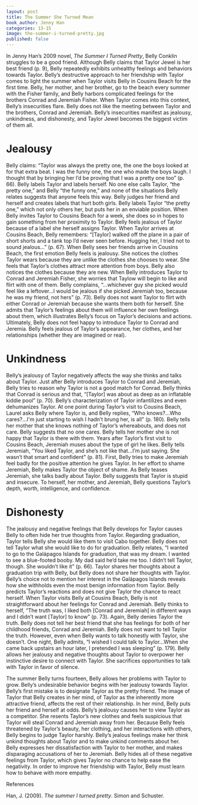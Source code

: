 ```yaml
---
layout: post
title: The Summer She Turned Mean
book_author: Jenny Han
categories: 13-15
image: the-summer-i-turned-pretty.jpg
published: false
---
```


In Jenny Han’s 2009 novel, _The Summer I Turned Pretty_, Belly Conklin struggles to be a good friend. Although Belly claims that Taylor Jewel is her best friend (p. 9), Belly repeatedly exhibits unhealthy feelings and behaviors towards Taylor. Belly’s destructive approach to her friendship with Taylor comes to light the summer when Taylor visits Belly in Cousins Beach for the first time. Belly, her mother, and her brother, go to the beach every summer with the Fisher family, and Belly harbors complicated feelings for the brothers Conrad and Jeremiah Fisher. When Taylor comes into this context, Belly’s insecurities flare. Belly does not like the meeting between Taylor and the brothers, Conrad and Jeremiah. Belly’s insecurities manifest as jealousy, unkindness, and dishonesty, and Taylor Jewel becomes the biggest victim of them all. 

# Jealousy

Belly claims: “Taylor was always the pretty one, the one the boys looked at for that extra beat. I was the funny one, the one who made the boys laugh. I thought that by bringing her I’d be proving that I was a pretty one too” (p. 66). Belly labels Taylor and labels herself. No one else calls Taylor, “the pretty one,” and Belly “the funny one,” and none of the situations Belly relates suggests that anyone feels this way. Belly judges her friend and herself and creates labels that hurt both girls. Belly labels Taylor “the pretty one,” which not only others her, but puts her in an enviable position. When Belly invites Taylor to Cousins Beach for a week, she does so in hopes to gain something from her proximity to Taylor. Belly feels jealous of Taylor because of a label she herself assigns Taylor. When Taylor arrives at Cousins Beach, Belly remembers: “[Taylor] walked off the plane in a pair of short shorts and a tank top I’d never seen before. Hugging her, I tried not to sound jealous…” (p. 67). When Belly sees her friends arrive in Cousins Beach, the first emotion Belly feels is jealousy. She notices the clothes Taylor wears because they are unlike the clothes she chooses to wear. She feels that Taylor’s clothes attract more attention from boys. Belly also notices the clothes because they are new. When Belly introduces Taylor to Conrad and Jeremiah Fisher, she worries that Taylow will begin to like and flirt with one of them. Belly complains, “...whichever guy she picked would feel like a leftover…I would be jealous if she picked Jeremiah too, because he was my friend, not hers” (p. 73). Belly does not want Taylor to flirt with either Conrad or Jeremiah because she wants them both for herself. She admits that Taylor’s feelings about them will influence her own feelings about them, which illustrates Belly’s focus on Taylor’s decisions and actions. Ultimately, Belly does not feel happy to introduce Taylor to Conrad and Jeremia. Belly feels jealous of Taylor’s appearance, her clothes, and her relationships (whether they are imagined or real).

# Unkindness

Belly’s jealousy of Taylor negatively affects the way she thinks and talks about Taylor. Just after Belly introduces Taylor to Conrad and Jeremiah, Belly tries to reason why Taylor is not a good match for Conrad. Belly thinks that Conrad is serious and that, “[Taylor] was about as deep as an inflatable kiddie pool” (p. 70). Belly’s characterization of Taylor infantilizes and even dehumanizes Taylor. At one point during Taylor’s visit to Cousins Beach, Laurel asks Belly where Taylor is, and Belly replies, “Who knows?...Who cares?...I'm just starting to wish I hadn’t brung her, is all” (p. 180). Belly tells her mother that she knows nothing of Taylor’s whereabouts, and does not care. Belly suggests that no one cares. Belly tells her mother she is not happy that Taylor is there with them. Years after Taylor’s first visit to Cousins Beach, Jeremiah muses about the type of girl he likes. Belly tells Jeremiah, “You liked Taylor, and she’s not like that…I’m just saying. She wasn’t that smart and confident” (p. 81). First, Belly tries to make Jeremiah feel badly for the positive attention he gives Taylor. In her effort to shame Jeremiah, Belly makes Taylor the object of shame. As Belly teases Jeremiah, she talks badly about Taylor. Belly suggests that Taylor is stupid and insecure. To herself, her mother, and Jeremiah, Belly questions Taylor’s depth, worth, intelligence, and confidence.

# Dishonesty

The jealousy and negative feelings that Belly develops for Taylor causes Belly to often hide her true thoughts from Taylor. Regarding graduation, Taylor tells Belly she would like them to visit Cabo together. Belly does not tell Taylor what she would like to do for graduation. Belly relates, “I wanted to go to the Galápagos Islands for graduation, that was my dream. I wanted to see a blue-footed booby. My dad said he’d take me too. I didn’t tell Taylor, though. She wouldn’t like it” (p. 66). Taylor shares her thoughts about a graduation trip with Belly, but Belly does not share her thoughts with Taylor. Belly’s choice not to mention her interest in the Galápagos Islands reveals how she withholds even the most benign information from Taylor. Belly predicts Taylor’s reactions and does not give Taylor the chance to react herself. When Taylor visits Belly at Cousins Beach, Belly is not straightforward about her feelings for Conrad and Jeremiah. Belly thinks to herself, “The truth was, I liked both [Conrad and Jeremiah] in different ways and I didn’t want [Taylor] to know” (p. 73). Again, Belly denies Taylor the truth. Belly does not tell her best friend that she has feelings for both of her childhood friends, Conrad and Jeremiah. Belly does not want to tell Taylor the truth. However, even when Belly wants to talk honestly with Taylor, she doesn’t. One night, Belly admits, “I wished I could talk to Taylor…When she came back upstairs an hour later, I pretended I was sleeping” (p. 179). Belly allows her jealousy and negative thoughts about Taylor to overpower her instinctive desire to connect with Taylor. She sacrifices opportunities to talk with Taylor in favor of silence. 

The summer Belly turns fourteen, Belly allows her problems with Taylor to grow. Belly’s undesirable behavior begins with her jealousy towards Taylor. Belly’s first mistake is to designate Taylor as the pretty friend. The image of Taylor that Belly creates in her mind, of Taylor as the inherently more attractive friend, affects the rest of their relationship. In her mind, Belly puts her friend and herself at odds. Belly’s jealousy causes her to view Taylor as a competitor. She resents Taylor’s new clothes and feels suspicious that Taylor will steal Conrad and Jeremiah away from her. Because Belly feels threatened by Taylor’s beauty, her clothing, and her interactions with others, Belly begins to judge Taylor harshly. Belly’s jealous feelings make her think unkind thoughts about Taylor and to make unkind comments about her. Belly expresses her dissatisfaction with Taylor to her mother, and makes disparaging accusations of her to Jeremiah. Belly hides all of these negative feelings from Taylor, which gives Taylor no chance to help ease the negativity. In order to improve her friendship with Taylor, Belly must learn how to behave with more empathy.

References

Han, J. (2009). _The summer I turned pretty_. Simon and Schuster.

